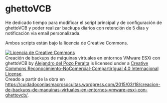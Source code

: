 # ghettoVCB
He dedicado tiempo para modificar el script principal y de configuración de ghettoVCB y poder realizar backups diarios con retención de 5 días y notificación via email personalizada.

Ambos scripts están bajo la licencia de Creative Commons.

<p><a href="http://creativecommons.org/licenses/by-nc-sa/4.0/" rel="license"><img style="border-width:0;" src="https://i.creativecommons.org/l/by-nc-sa/4.0/88x31.png" alt="Licencia de Creative Commons" /></a><br />
Creación de backups de máquinas virtuales en entornos VMware ESXi con ghettoVCB by <a href="https://cuidadoconlasmacrosocultas.wordpress.com/2015/03/18/creacion-de-backups-de-maquinas-virtuales-en-entornos-vmware-esxi-con-ghettovcb/" rel="cc:attributionURL">Alejandro del Pozo Peralta</a> is licensed under a <a href="http://creativecommons.org/licenses/by-nc-sa/4.0/" rel="license">Creative Commons Reconocimiento-NoComercial-CompartirIgual 4.0 Internacional License</a>.<br />
Creado a partir de la obra en <a href="https://cuidadoconlasmacrosocultas.wordpress.com/2015/03/18/creacion-de-backups-de-maquinas-virtuales-en-entornos-vmware-esxi-con-ghettovcb/" rel="dct:source">https://cuidadoconlasmacrosocultas.wordpress.com/2015/03/18/creacion-de-backups-de-maquinas-virtuales-en-entornos-vmware-esxi-con-ghettovcb/</a>.</p>
